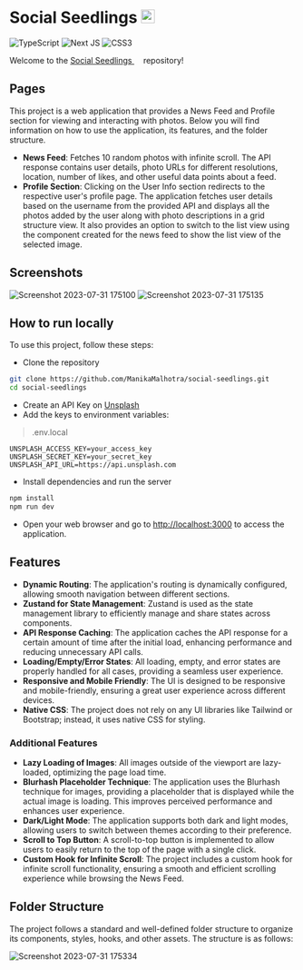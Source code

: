 # Social Seedlings <img src="https://github.com/ManikaMalhotra/social-seedlings/assets/78276488/04e42df9-dce0-42da-9a25-a2d06c2412a8" width="24" />
![TypeScript](https://img.shields.io/badge/typescript-%23007ACC.svg?style=for-the-badge&logo=typescript&logoColor=white)
![Next JS](https://img.shields.io/badge/Next-black?style=for-the-badge&logo=next.js&logoColor=white)
![CSS3](https://img.shields.io/badge/css3-%231572B6.svg?style=for-the-badge&logo=css3&logoColor=white)

Welcome to the <a href="https://social-seedlings-eight.vercel.app/" target="_blank">Social Seedlings <img src="https://github.com/ManikaMalhotra/social-seedlings/assets/78276488/04e42df9-dce0-42da-9a25-a2d06c2412a8" width="12" /></a> repository!

## Pages
This project is a web application that provides a News Feed and Profile section for viewing and interacting with photos. Below you will find information on how to use the application, its features, and the folder structure.
- **News Feed**: Fetches 10 random photos with infinite scroll. The API response contains user details, photo URLs for different resolutions, location, number of likes, and other useful data points about a feed.
- **Profile Section**: Clicking on the User Info section redirects to the respective user's profile page. The application fetches user details based on the username from the provided API and displays all the photos added by the user along with photo descriptions in a grid structure view. It also provides an option to switch to the list view using the component created for the news feed to show the list view of the selected image.

## Screenshots
![Screenshot 2023-07-31 175100](https://github.com/ManikaMalhotra/social-seedlings/assets/78276488/beb5e4b8-2cf0-4795-bbbc-0700d0b9cdb9)
![Screenshot 2023-07-31 175135](https://github.com/ManikaMalhotra/social-seedlings/assets/78276488/296aa054-091a-4108-86e3-88f30e4c51df)

## How to run locally
To use this project, follow these steps:
- Clone the repository
```bash 
git clone https://github.com/ManikaMalhotra/social-seedlings.git
cd social-seedlings
```
- Create an API Key on [Unsplash](https://unsplash.com/developers)
-  Add the keys to environment variables:
>.env.local
```env
UNSPLASH_ACCESS_KEY=your_access_key
UNSPLASH_SECRET_KEY=your_secret_key
UNSPLASH_API_URL=https://api.unsplash.com
```
- Install dependencies and run the server
```bash
npm install
npm run dev
```
- Open your web browser and go to [http://localhost:3000](http://localhost:3000) to access the application.

## Features
- **Dynamic Routing**: The application's routing is dynamically configured, allowing smooth navigation between different sections.
- **Zustand for State Management**: Zustand is used as the state management library to efficiently manage and share states across components.
- **API Response Caching**: The application caches the API response for a certain amount of time after the initial load, enhancing performance and reducing unnecessary API calls.
- **Loading/Empty/Error States**: All loading, empty, and error states are properly handled for all cases, providing a seamless user experience.
- **Responsive and Mobile Friendly**: The UI is designed to be responsive and mobile-friendly, ensuring a great user experience across different devices. 
- **Native CSS**: The project does not rely on any UI libraries like Tailwind or Bootstrap; instead, it uses native CSS for styling.

### Additional Features
- **Lazy Loading of Images**: All images outside of the viewport are lazy-loaded, optimizing the page load time.
- **Blurhash Placeholder Technique**: The application uses the Blurhash technique for images, providing a placeholder that is displayed while the actual image is loading. This improves perceived performance and enhances user experience.
- **Dark/Light Mode**: The application supports both dark and light modes, allowing users to switch between themes according to their preference.
- **Scroll to Top Button**: A scroll-to-top button is implemented to allow users to easily return to the top of the page with a single click.
- **Custom Hook for Infinite Scroll**: The project includes a custom hook for infinite scroll functionality, ensuring a smooth and efficient scrolling experience while browsing the News Feed.

## Folder Structure
The project follows a standard and well-defined folder structure to organize its components, styles, hooks, and other assets. The structure is as follows:

![Screenshot 2023-07-31 175334](https://github.com/ManikaMalhotra/social-seedlings/assets/78276488/a9f823ba-25a9-4cc3-be4b-ea008b68b4fe)
